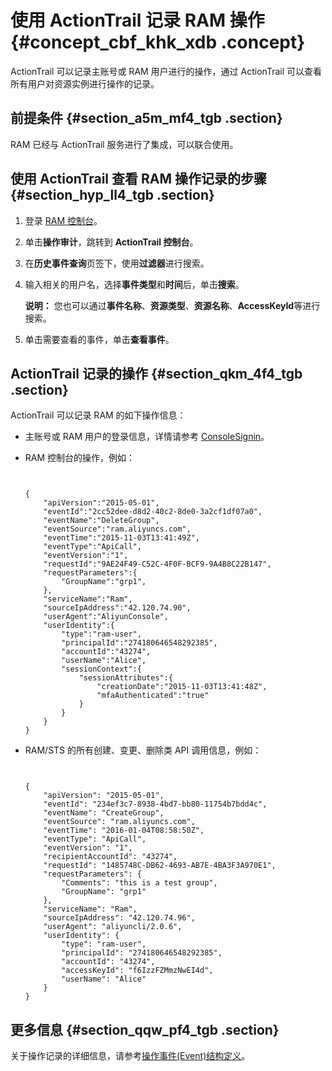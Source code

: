 # 使用 ActionTrail 记录 RAM 操作 {#concept_cbf_khk_xdb .concept}

ActionTrail 可以记录主账号或 RAM 用户进行的操作，通过 ActionTrail 可以查看所有用户对资源实例进行操作的记录。

## 前提条件 {#section_a5m_mf4_tgb .section}

RAM 已经与 ActionTrail 服务进行了集成，可以联合使用。

## 使用 ActionTrail 查看 RAM 操作记录的步骤 {#section_hyp_ll4_tgb .section}

1.  登录 [RAM 控制台](https://ram.console.aliyun.com/)。
2.  单击**操作审计**，跳转到 **ActionTrail 控制台**。
3.  在**历史事件查询**页签下，使用**过滤器**进行搜索。
4.  输入相关的用户名，选择**事件类型**和**时间**后，单击**搜索**。

    **说明：** 您也可以通过**事件名称**、**资源类型**、**资源名称**、**AccessKeyId**等进行搜索。

5.  单击需要查看的事件，单击**查看事件**。

## ActionTrail 记录的操作 {#section_qkm_4f4_tgb .section}

ActionTrail 可以记录 RAM 的如下操作信息：

-   主账号或 RAM 用户的登录信息，详情请参考 [ConsoleSignin](../../../../../intl.zh-CN/用户指南/操作事件(Event)样例/ConsoleSignin.md#)。
-   RAM 控制台的操作，例如：

    ```language-json
    
    
    {
        "apiVersion":"2015-05-01",
        "eventId":"2cc52dee-d8d2-40c2-8de0-3a2cf1df07a0",
        "eventName":"DeleteGroup",
        "eventSource":"ram.aliyuncs.com",
        "eventTime":"2015-11-03T13:41:49Z",
        "eventType":"ApiCall",
        "eventVersion":"1",
        "requestId":"9AE24F49-C52C-4F0F-BCF9-9A4B8C22B147",
        "requestParameters":{
            "GroupName":"grp1",
        },
        "serviceName":"Ram",
        "sourceIpAddress":"42.120.74.90",
        "userAgent":"AliyunConsole",
        "userIdentity":{
            "type":"ram-user",
            "principalId":"274180646548292385",
            "accountId":"43274",
            "userName":"Alice",
            "sessionContext":{
                "sessionAttributes":{
                    "creationDate":"2015-11-03T13:41:48Z",
                    "mfaAuthenticated":"true"
                }
            }
        }
    }
    
    ```

-   RAM/STS 的所有创建、变更、删除类 API 调用信息，例如：

    ```language-json
    
    
    {
        "apiVersion": "2015-05-01",
        "eventId": "234ef3c7-8938-4bd7-bb80-11754b7bdd4c",
        "eventName": "CreateGroup",
        "eventSource": "ram.aliyuncs.com",
        "eventTime": "2016-01-04T08:58:50Z",
        "eventType": "ApiCall",
        "eventVersion": "1",
        "recipientAccountId": "43274",
        "requestId": "1485748C-DB62-4693-AB7E-4BA3F3A970E1",
        "requestParameters": {
            "Comments": "this is a test group",
            "GroupName": "grp1"
        },
        "serviceName": "Ram",
        "sourceIpAddress": "42.120.74.96",
        "userAgent": "aliyuncli/2.0.6",
        "userIdentity": {
            "type": "ram-user",
            "principalId": "274180646548292385",
            "accountId": "43274",
            "accessKeyId": "f6IzzFZMmzNwEI4d",
            "userName": "Alice"
        }
    }
    
    ```


## 更多信息 {#section_qqw_pf4_tgb .section}

关于操作记录的详细信息，请参考[操作事件\(Event\)结构定义](../../../../../intl.zh-CN/用户指南/操作事件(Event)结构定义.md#)。

